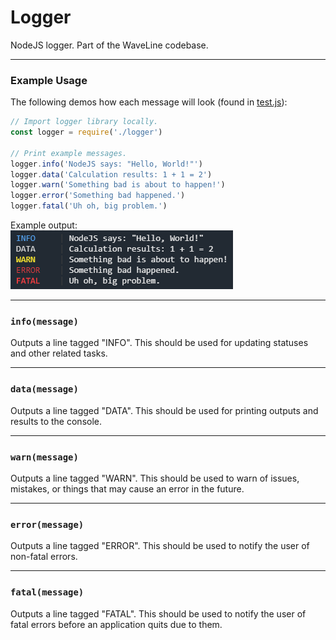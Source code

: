 # Logger
NodeJS logger. Part of the WaveLine codebase.

---

### Example Usage
The following demos how each message will look (found in [test.js](test.js)):
```javascript
// Import logger library locally.
const logger = require('./logger')

// Print example messages.
logger.info('NodeJS says: "Hello, World!"')
logger.data('Calculation results: 1 + 1 = 2')
logger.warn('Something bad is about to happen!')
logger.error('Something bad happened.')
logger.fatal('Uh oh, big problem.')
```
Example output:<br>
![Example Output](test.png)

---

### `info(message)`
Outputs a line tagged "INFO". This should be used for updating statuses and other related tasks.

---

### `data(message)`
Outputs a line tagged "DATA". This should be used for printing outputs and results to the console.

---

### `warn(message)`
Outputs a line tagged "WARN". This should be used to warn of issues, mistakes, or things that may cause an error in the future.

---

### `error(message)`
Outputs a line tagged "ERROR". This should be used to notify the user of non-fatal errors.

---

### `fatal(message)`
Outputs a line tagged "FATAL". This should be used to notify the user of fatal errors before an application quits due to them.